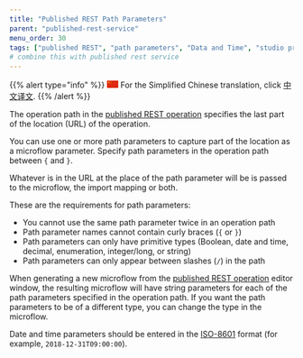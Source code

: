 ```yaml
---
title: "Published REST Path Parameters"
parent: "published-rest-service"
menu_order: 30
tags: ["published REST", "path parameters", "Data and Time", "studio pro"]
# combine this with published rest service
---
```


{{% alert type="info" %}}
<img src="attachments/chinese-translation/china.png" style="display: inline-block; margin: 0" /> For the Simplified Chinese translation, click [中文译文](https://cdn.mendix.tencent-cloud.com/documentation/refguide8/published-rest-path-parameter.pdf).
{{% /alert %}}

The operation path in the [published REST operation](published-rest-operation) specifies the last part of the location (URL) of the operation. 

You can use one or more path parameters to capture part of the location as a microflow parameter. Specify path parameters in the operation path between `{` and `}`. 

Whatever is in the URL at the place of the path parameter will be is passed to the microflow, the import mapping or both.

These are the requirements for path parameters:

* You cannot use the same path parameter twice in an operation path
* Path parameter names cannot contain curly braces (`{` or `}`)
* Path parameters can only have primitive types (Boolean, date and time, decimal, enumeration, integer/long, or string)
* Path parameters can only appear between slashes (`/`) in the path

When generating a new microflow from the [published REST operation](published-rest-operation) editor window, the resulting microflow will have string parameters for each of the path parameters specified in the operation path. If you want the path parameters to be of a different type, you can change the type in the microflow.

Date and time parameters should be entered in the [ISO-8601](https://www.w3schools.com/xml/schema_dtypes_date.asp) format (for example, `2018-12-31T09:00:00`).
